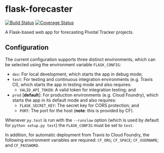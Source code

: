 # flask-forecaster

[![Build Status][1]][2]
[![Coverage Status][3]][4]

A Flask-based web app for forecasting Pivotal Tracker projects.

## Configuration

The current configuration supports three distinct environments, which
can be selected using the environment variable `FLASK_CONFIG`:

 * `dev`: For local development, which starts the app in debug mode;
 * `test`: For testing and continuous integration environments (e.g. 
 Travis CI), which starts the app in testing mode and also requires:
     * `VALID_API_TOKEN`: A valid token for integration testing; and
 * `prod` [**default**]: For production environments (e.g. Cloud 
 Foundry), which starts the app in its default mode and also requires:
     * `FLASK_SECRET_KEY`: The secret key for CORS protection; and
     * `PORT`: The port for the host (**note**: this is provided by CF).

Whenever `py.test` is run with the `--runslow` option (which is used by
default for `python setup.py test`) the `FLASK_CONFIG` must be set to 
`test`.

In addition, for automatic deployment from Travis to Cloud Foundry, the 
following environment variables are required: `CF_ORG`; `CF_SPACE`; 
`CF_USERNAME`; and `CF_PASSWORD`.

  [1]: https://travis-ci.org/textbook/flask-forecaster.svg?branch=master
  [2]: https://travis-ci.org/textbook/flask-forecaster
  [3]: https://coveralls.io/repos/github/textbook/flask-forecaster/badge.svg?branch=master
  [4]: https://coveralls.io/github/textbook/flask-forecaster?branch=master
